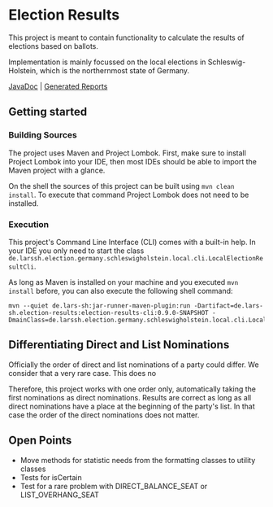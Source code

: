 # Election Results
This project is meant to contain functionality to calculate the results of elections based on ballots.

Implementation is mainly focussed on the local elections in Schleswig-Holstein, which is the northernmost state of Germany.

[JavaDoc](https://lars-sh.github.io/election-results/apidocs)  |  [Generated Reports](https://lars-sh.github.io/election-results/project-reports.html)

## Getting started

### Building Sources
The project uses Maven and Project Lombok. First, make sure to install Project Lombok into your IDE, then most IDEs should be able to import the Maven project with a glance.

On the shell the sources of this project can be built using `mvn clean install`. To execute that command Project Lombok does not need to be installed.

### Execution
This project's Command Line Interface (CLI) comes with a built-in help. In your IDE you only need to start the class `de.larssh.election.germany.schleswigholstein.local.cli.LocalElectionResultCli`.

As long as Maven is installed on your machine and you executed `mvn install` before, you can also execute the following shell command:

```
mvn --quiet de.lars-sh:jar-runner-maven-plugin:run -Dartifact=de.lars-sh.election-results:election-results-cli:0.9.0-SNAPSHOT -DmainClass=de.larssh.election.germany.schleswigholstein.local.cli.LocalElectionResultCli
```

## Differentiating Direct and List Nominations
Officially the order of direct and list nominations of a party could differ. We consider that a very rare case. This does no

Therefore, this project works with one order only, automatically taking the first nominations as direct nominations. Results are correct as long as all direct nominations have a place at the beginning of the party's list. In that case the order of the direct nominations does not matter.

## Open Points
* Move methods for statistic needs from the formatting classes to utility classes
* Tests for isCertain
* Test for a rare problem with DIRECT_BALANCE_SEAT or LIST_OVERHANG_SEAT
